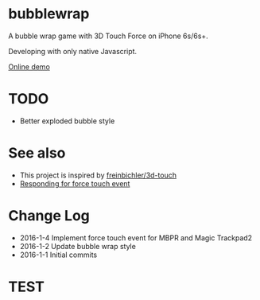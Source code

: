 # bubblewrap
A bubble wrap game with 3D Touch Force on iPhone 6s/6s+.

Developing with only native Javascript.

[Online demo](https://amouro.github.io/bubblewrap)

# TODO
- Better exploded bubble style

# See also
- This project is inspired by [freinbichler/3d-touch](https://github.com/freinbichler/3d-touch)
- [Responding for force touch event](https://developer.apple.com/library/mac/documentation/AppleApplications/Conceptual/SafariJSProgTopics/RespondingtoForceTouchEventsfromJavaScript.html)

# Change Log
- 2016-1-4 Implement force touch event for MBPR and Magic Trackpad2
- 2016-1-2 Update bubble wrap style
- 2016-1-1 Initial commits

# TEST
